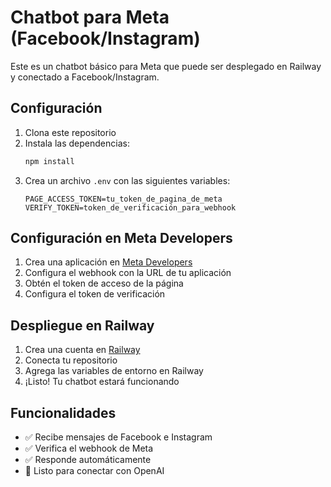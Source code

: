 # Chatbot para Meta (Facebook/Instagram)

Este es un chatbot básico para Meta que puede ser desplegado en Railway y conectado a Facebook/Instagram.

## Configuración

1. Clona este repositorio
2. Instala las dependencias:
   ```bash
   npm install
   ```
3. Crea un archivo `.env` con las siguientes variables:
   ```
   PAGE_ACCESS_TOKEN=tu_token_de_pagina_de_meta
   VERIFY_TOKEN=token_de_verificación_para_webhook
   ```

## Configuración en Meta Developers

1. Crea una aplicación en [Meta Developers](https://developers.facebook.com)
2. Configura el webhook con la URL de tu aplicación
3. Obtén el token de acceso de la página
4. Configura el token de verificación

## Despliegue en Railway

1. Crea una cuenta en [Railway](https://railway.app)
2. Conecta tu repositorio
3. Agrega las variables de entorno en Railway
4. ¡Listo! Tu chatbot estará funcionando

## Funcionalidades

- ✅ Recibe mensajes de Facebook e Instagram
- ✅ Verifica el webhook de Meta
- ✅ Responde automáticamente
- 🔄 Listo para conectar con OpenAI 